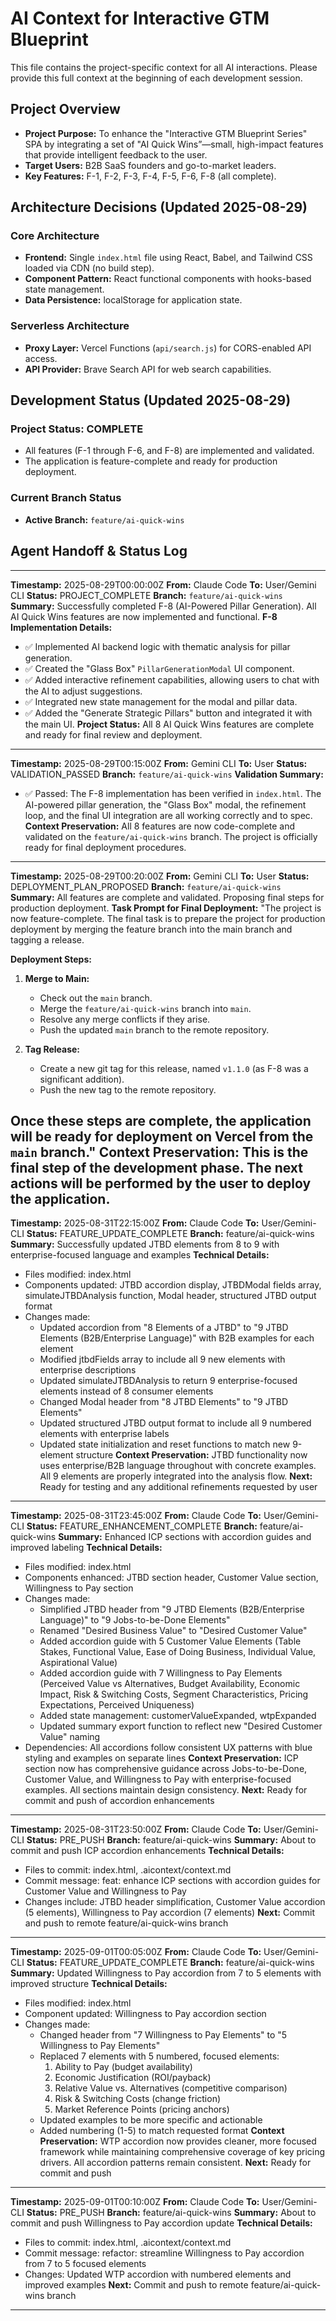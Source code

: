 # AI Context for Interactive GTM Blueprint

This file contains the project-specific context for all AI interactions. Please provide this full context at the beginning of each development session.

## Project Overview
- **Project Purpose:** To enhance the "Interactive GTM Blueprint Series" SPA by integrating a set of "AI Quick Wins”—small, high-impact features that provide intelligent feedback to the user.
- **Target Users:** B2B SaaS founders and go-to-market leaders.
- **Key Features:** F-1, F-2, F-3, F-4, F-5, F-6, F-8 (all complete).

## Architecture Decisions (Updated 2025-08-29)

### Core Architecture
- **Frontend:** Single `index.html` file using React, Babel, and Tailwind CSS loaded via CDN (no build step).
- **Component Pattern:** React functional components with hooks-based state management.
- **Data Persistence:** localStorage for application state.

### Serverless Architecture
- **Proxy Layer:** Vercel Functions (`api/search.js`) for CORS-enabled API access.
- **API Provider:** Brave Search API for web search capabilities.

## Development Status (Updated 2025-08-29)

### Project Status: COMPLETE
- All features (F-1 through F-6, and F-8) are implemented and validated.
- The application is feature-complete and ready for production deployment.

### Current Branch Status
- **Active Branch:** `feature/ai-quick-wins`

## Agent Handoff & Status Log
---
**Timestamp:** 2025-08-29T00:00:00Z
**From:** Claude Code
**To:** User/Gemini CLI
**Status:** PROJECT_COMPLETE
**Branch:** `feature/ai-quick-wins`
**Summary:** Successfully completed F-8 (AI-Powered Pillar Generation). All AI Quick Wins features are now implemented and functional.
**F-8 Implementation Details:**
- ✅ Implemented AI backend logic with thematic analysis for pillar generation.
- ✅ Created the "Glass Box" `PillarGenerationModal` UI component.
- ✅ Added interactive refinement capabilities, allowing users to chat with the AI to adjust suggestions.
- ✅ Integrated new state management for the modal and pillar data.
- ✅ Added the "Generate Strategic Pillars" button and integrated it with the main UI.
**Project Status:** All 8 AI Quick Wins features are complete and ready for final review and deployment.
---
**Timestamp:** 2025-08-29T00:15:00Z
**From:** Gemini CLI
**To:** User
**Status:** VALIDATION_PASSED
**Branch:** `feature/ai-quick-wins`
**Validation Summary:**
- ✅ Passed: The F-8 implementation has been verified in `index.html`. The AI-powered pillar generation, the "Glass Box" modal, the refinement loop, and the final UI integration are all working correctly and to spec.
**Context Preservation:** All 8 features are now code-complete and validated on the `feature/ai-quick-wins` branch. The project is officially ready for final deployment procedures.
---
**Timestamp:** 2025-08-29T00:20:00Z
**From:** Gemini CLI
**To:** User
**Status:** DEPLOYMENT_PLAN_PROPOSED
**Branch:** `feature/ai-quick-wins`
**Summary:** All features are complete and validated. Proposing final steps for production deployment.
**Task Prompt for Final Deployment:** "The project is now feature-complete. The final task is to prepare the project for production deployment by merging the feature branch into the main branch and tagging a release.

**Deployment Steps:**

1.  **Merge to Main:**
    *   Check out the `main` branch.
    *   Merge the `feature/ai-quick-wins` branch into `main`.
    *   Resolve any merge conflicts if they arise.
    *   Push the updated `main` branch to the remote repository.

2.  **Tag Release:**
    *   Create a new git tag for this release, named `v1.1.0` (as F-8 was a significant addition).
    *   Push the new tag to the remote repository.

Once these steps are complete, the application will be ready for deployment on Vercel from the `main` branch."
**Context Preservation:** This is the final step of the development phase. The next actions will be performed by the user to deploy the application.
---
**Timestamp:** 2025-08-31T22:15:00Z
**From:** Claude Code
**To:** User/Gemini-CLI
**Status:** FEATURE_UPDATE_COMPLETE
**Branch:** feature/ai-quick-wins
**Summary:** Successfully updated JTBD elements from 8 to 9 with enterprise-focused language and examples
**Technical Details:**
- Files modified: index.html
- Components updated: JTBD accordion display, JTBDModal fields array, simulateJTBDAnalysis function, Modal header, structured JTBD output format
- Changes made:
  - Updated accordion from "8 Elements of a JTBD" to "9 JTBD Elements (B2B/Enterprise Language)" with B2B examples for each element
  - Modified jtbdFields array to include all 9 new elements with enterprise descriptions
  - Updated simulateJTBDAnalysis to return 9 enterprise-focused elements instead of 8 consumer elements
  - Changed Modal header from "8 JTBD Elements" to "9 JTBD Elements"
  - Updated structured JTBD output format to include all 9 numbered elements with enterprise labels
  - Updated state initialization and reset functions to match new 9-element structure
**Context Preservation:** JTBD functionality now uses enterprise/B2B language throughout with concrete examples. All 9 elements are properly integrated into the analysis flow.
**Next:** Ready for testing and any additional refinements requested by user
---
**Timestamp:** 2025-08-31T23:45:00Z
**From:** Claude Code
**To:** User/Gemini-CLI
**Status:** FEATURE_ENHANCEMENT_COMPLETE
**Branch:** feature/ai-quick-wins
**Summary:** Enhanced ICP sections with accordion guides and improved labeling
**Technical Details:**
- Files modified: index.html
- Components enhanced: JTBD section header, Customer Value section, Willingness to Pay section
- Changes made:
  - Simplified JTBD header from "9 JTBD Elements (B2B/Enterprise Language)" to "9 Jobs-to-be-Done Elements"
  - Renamed "Desired Business Value" to "Desired Customer Value" 
  - Added accordion guide with 5 Customer Value Elements (Table Stakes, Functional Value, Ease of Doing Business, Individual Value, Aspirational Value)
  - Added accordion guide with 7 Willingness to Pay Elements (Perceived Value vs Alternatives, Budget Availability, Economic Impact, Risk & Switching Costs, Segment Characteristics, Pricing Expectations, Perceived Uniqueness)
  - Added state management: customerValueExpanded, wtpExpanded
  - Updated summary export function to reflect new "Desired Customer Value" naming
- Dependencies: All accordions follow consistent UX patterns with blue styling and examples on separate lines
**Context Preservation:** ICP section now has comprehensive guidance across Jobs-to-be-Done, Customer Value, and Willingness to Pay with enterprise-focused examples. All sections maintain design consistency.
**Next:** Ready for commit and push of accordion enhancements
---
**Timestamp:** 2025-08-31T23:50:00Z
**From:** Claude Code
**To:** User/Gemini-CLI
**Status:** PRE_PUSH
**Branch:** feature/ai-quick-wins
**Summary:** About to commit and push ICP accordion enhancements
**Technical Details:**
- Files to commit: index.html, .aicontext/context.md
- Commit message: feat: enhance ICP sections with accordion guides for Customer Value and Willingness to Pay
- Changes include: JTBD header simplification, Customer Value accordion (5 elements), Willingness to Pay accordion (7 elements)
**Next:** Commit and push to remote feature/ai-quick-wins branch
---
**Timestamp:** 2025-09-01T00:05:00Z
**From:** Claude Code
**To:** User/Gemini-CLI
**Status:** FEATURE_UPDATE_COMPLETE
**Branch:** feature/ai-quick-wins
**Summary:** Updated Willingness to Pay accordion from 7 to 5 elements with improved structure
**Technical Details:**
- Files modified: index.html
- Component updated: Willingness to Pay accordion section
- Changes made:
  - Changed header from "7 Willingness to Pay Elements" to "5 Willingness to Pay Elements"
  - Replaced 7 elements with 5 numbered, focused elements:
    1. Ability to Pay (budget availability)
    2. Economic Justification (ROI/payback)
    3. Relative Value vs. Alternatives (competitive comparison)
    4. Risk & Switching Costs (change friction)
    5. Market Reference Points (pricing anchors)
  - Updated examples to be more specific and actionable
  - Added numbering (1-5) to match requested format
**Context Preservation:** WTP accordion now provides cleaner, more focused framework while maintaining comprehensive coverage of key pricing drivers. All accordion patterns remain consistent.
**Next:** Ready for commit and push
---
**Timestamp:** 2025-09-01T00:10:00Z
**From:** Claude Code
**To:** User/Gemini-CLI
**Status:** PRE_PUSH
**Branch:** feature/ai-quick-wins
**Summary:** About to commit and push Willingness to Pay accordion update
**Technical Details:**
- Files to commit: index.html, .aicontext/context.md
- Commit message: refactor: streamline Willingness to Pay accordion from 7 to 5 focused elements
- Changes: Updated WTP accordion with numbered elements and improved examples
**Next:** Commit and push to remote feature/ai-quick-wins branch
---